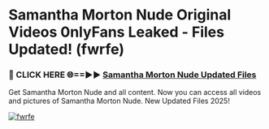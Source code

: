 # Samantha Morton Nude Original Videos 0nlyFans Leaked - Files Updated! (fwrfe)

<h3>🔴 CLICK HERE 🌐==►► <a href="https://tinyurl.com/4mcuefdz" rel="nofollow">Samantha Morton Nude Updated Files</a></h3>

Get Samantha Morton Nude and all content. Now you can access all videos and pictures of Samantha Morton Nude. New Updated Files 2025!

[![fwrfe](https://i.imgur.com/StAQSOY.gif)](https://tinyurl.com/4mcuefdz)

